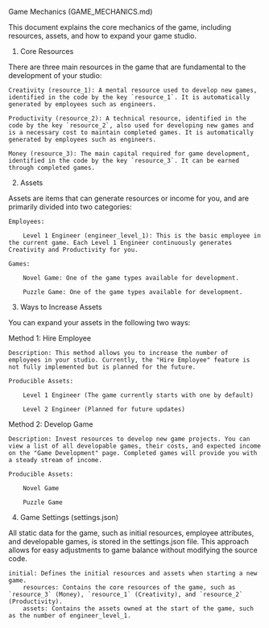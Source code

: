 Game Mechanics (GAME_MECHANICS.md)

This document explains the core mechanics of the game, including resources, assets, and how to expand your game studio.

1. Core Resources

There are three main resources in the game that are fundamental to the development of your studio:

    Creativity (resource_1): A mental resource used to develop new games, identified in the code by the key `resource_1`. It is automatically generated by employees such as engineers.

    Productivity (resource_2): A technical resource, identified in the code by the key `resource_2`, also used for developing new games and is a necessary cost to maintain completed games. It is automatically generated by employees such as engineers.

    Money (resource_3): The main capital required for game development, identified in the code by the key `resource_3`. It can be earned through completed games.

2. Assets

Assets are items that can generate resources or income for you, and are primarily divided into two categories:

    Employees:

        Level 1 Engineer (engineer_level_1): This is the basic employee in the current game. Each Level 1 Engineer continuously generates Creativity and Productivity for you.

    Games:

        Novel Game: One of the game types available for development.

        Puzzle Game: One of the game types available for development.

3. Ways to Increase Assets

You can expand your assets in the following two ways:

Method 1: Hire Employee

    Description: This method allows you to increase the number of employees in your studio. Currently, the "Hire Employee" feature is not fully implemented but is planned for the future.

    Producible Assets:

        Level 1 Engineer (The game currently starts with one by default)

        Level 2 Engineer (Planned for future updates)

Method 2: Develop Game

    Description: Invest resources to develop new game projects. You can view a list of all developable games, their costs, and expected income on the "Game Development" page. Completed games will provide you with a steady stream of income.

    Producible Assets:

        Novel Game

        Puzzle Game

4. Game Settings (settings.json)

All static data for the game, such as initial resources, employee attributes, and developable games, is stored in the settings.json file. This approach allows for easy adjustments to game balance without modifying the source code.

    initial: Defines the initial resources and assets when starting a new game.
        resources: Contains the core resources of the game, such as `resource_3` (Money), `resource_1` (Creativity), and `resource_2` (Productivity).
        assets: Contains the assets owned at the start of the game, such as the number of engineer_level_1.
